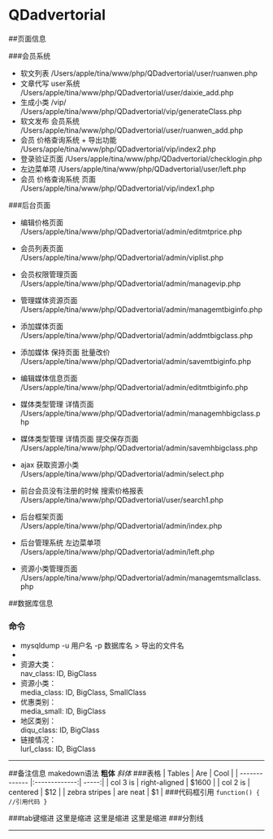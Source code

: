 # QDadvertorial


##页面信息

###会员系统
* 软文列表
/Users/apple/tina/www/php/QDadvertorial/user/ruanwen.php
*  文章代写 user系统
/Users/apple/tina/www/php/QDadvertorial/user/daixie_add.php
* 生成小类 /vip/
/Users/apple/tina/www/php/QDadvertorial/vip/generateClass.php
* 软文发布 会员系统
/Users/apple/tina/www/php/QDadvertorial/user/ruanwen_add.php
* 会员 价格查询系统 + 导出功能
/Users/apple/tina/www/php/QDadvertorial/vip/index2.php
* 登录验证页面
/Users/apple/tina/www/php/QDadvertorial/checklogin.php
* 左边菜单项
/Users/apple/tina/www/php/QDadvertorial/user/left.php
* 会员 价格查询系统 页面   
/Users/apple/tina/www/php/QDadvertorial/vip/index1.php   


###后台页面
* 编辑价格页面   
/Users/apple/tina/www/php/QDadvertorial/admin/editmtprice.php
* 会员列表页面
/Users/apple/tina/www/php/QDadvertorial/admin/viplist.php
* 会员权限管理页面
/Users/apple/tina/www/php/QDadvertorial/admin/managevip.php
* 管理媒体资源页面   
/Users/apple/tina/www/php/QDadvertorial/admin/managemtbiginfo.php
* 添加媒体页面   
/Users/apple/tina/www/php/QDadvertorial/admin/addmtbigclass.php
* 添加媒体 保持页面  批量改价  
/Users/apple/tina/www/php/QDadvertorial/admin/savemtbiginfo.php
* 编辑媒体信息页面
/Users/apple/tina/www/php/QDadvertorial/admin/editmtbiginfo.php

* 媒体类型管理 详情页面   
/Users/apple/tina/www/php/QDadvertorial/admin/managemhbigclass.php
* 媒体类型管理 详情页面 提交保存页面   
/Users/apple/tina/www/php/QDadvertorial/admin/savemhbigclass.php
* ajax 获取资源小类   
/Users/apple/tina/www/php/QDadvertorial/admin/select.php
* 前台会员没有注册的时候 搜索价格报表   
/Users/apple/tina/www/php/QDadvertorial/user/search1.php
* 后台框架页面   
/Users/apple/tina/www/php/QDadvertorial/admin/index.php   
* 后台管理系统 左边菜单项   
/Users/apple/tina/www/php/QDadvertorial/admin/left.php
* 资源小类管理页面   
/Users/apple/tina/www/php/QDadvertorial/admin/managemtsmallclass.php



##数据库信息
### 命令
* mysqldump -u 用户名 -p 数据库名 > 导出的文件名    
* 
* 资源大类：   
nav_class: ID, BigClass
* 资源小类：   
media_class: ID, BigClass, SmallClass
* 优惠类别：   
media_small: ID, BigClass
* 地区类别：   
diqu_class: ID, BigClass   
* 链接情况：   
lurl_class: ID, BigClass   








***





##备注信息 makedown语法
**粗体** *斜体*
###表格
| Tables        | Are           | Cool  |
| ------------- |:-------------:| -----:|
| col 3 is      | right-aligned | $1600 |
| col 2 is      | centered      |   $12 |
| zebra stripes | are neat      |    $1 |
###代码框引用
`
function() {
  //引用代码
}
`

###tab键缩进
  这里是缩进
  这里是缩进
  这里是缩进
###分割线
***

